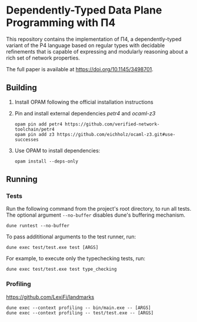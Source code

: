 # Dependently-Typed Data Plane Programming with Π4

This repository contains the implementation of Π4, a dependently-typed variant of the P4 language based on regular types with decidable refinements that is capable of expressing and modularly reasoning about a rich set of network properties.

The full paper is available at https://doi.org/10.1145/3498701.

## Building

1. Install OPAM following the official installation instructions

1. Pin and install external dependencies *petr4* and *ocaml-z3*
    ```
    opam pin add petr4 https://github.com/verified-network-toolchain/petr4
    opam pin add z3 https://github.com/eichholz/ocaml-z3.git#use-successes
    ```

1. Use OPAM to install dependencies: 
    ```
    opam install --deps-only
    ```

## Running

### Tests

Run the following command from the project's root directory, to run all tests. 
The optional argument `--no-buffer` disables dune's buffering mechanism. 
```
dune runtest --no-buffer
```

To pass addititional arguments to the test runner, run:
```
dune exec test/test.exe test [ARGS]
```

For example, to execute only the typechecking tests, run:
```
dune exec test/test.exe test type_checking
```

### Profiling

https://github.com/LexiFi/landmarks

```
dune exec --context profiling -- bin/main.exe -- [ARGS]
dune exec --context profiling -- test/test.exe -- [ARGS]
```
